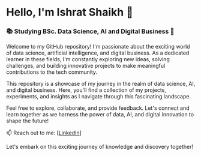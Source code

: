 # Hello, I'm Ishrat Shaikh 👋
### 📚 Studying BSc. Data Science, AI and Digital Business 🌟

Welcome to my GitHub repository! I'm passionate about the exciting world of data science, artificial intelligence, and digital business. As a dedicated learner in these fields, I'm constantly exploring new ideas, solving challenges, and building innovative projects to make meaningful contributions to the tech community.

This repository is a showcase of my journey in the realm of data science, AI, and digital business. Here, you'll find a collection of my projects, experiments, and insights as I navigate through this fascinating landscape.

Feel free to explore, collaborate, and provide feedback. Let's connect and learn together as we harness the power of data, AI, and digital innovation to shape the future!

📫 Reach out to me: [[LinkedIn](https://www.linkedin.com/in/ishrat-shaikh-b3211422a/)]

Let's embark on this exciting journey of knowledge and discovery together!

<!---
Ishrat2903/Ishrat2903 is a ✨ special ✨ repository because its `README.md` (this file) appears on your GitHub profile.
You can click the Preview link to take a look at your changes.
--->
